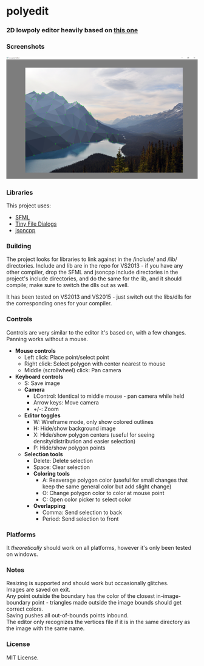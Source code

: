 # polyedit
### 2D lowpoly editor heavily based on [this one](raincomplex.net/lowpolyeditor)

### Screenshots
![Image](Screenshots/screenshot.png)

### Libraries
This project uses:
* [SFML](http://www.sfml-dev.org/)
* [Tiny File Dialogs](https://sourceforge.net/projects/tinyfiledialogs/)
* [jsoncpp](https://github.com/open-source-parsers/jsoncpp)

### Building
The project looks for libraries to link against in the /include/ and /lib/ directories. Include and lib are in the repo for VS2013 - if you have any other compiler, drop the SFML and jsoncpp include directories in the project's include directories, and do the same for the lib, and it should compile; make sure to switch the dlls out as well. 

It has been tested on VS2013 and VS2015 - just switch out the libs/dlls for the corresponding ones for your compiler.

### Controls
Controls are very similar to the editor it's based on, with a few changes.
Panning works without a mouse.

- **Mouse controls**
  - Left click: Place point/select point
  - Right click: Select polygon with center nearest to mouse
  - Middle (scrollwheel) click: Pan camera
- **Keyboard controls**
  - S: Save image 
  - **Camera**
    - LControl: Identical to middle mouse - pan camera while held
    - Arrow keys: Move camera
    - +/-: Zoom
  - **Editor toggles**
    - W: Wireframe mode, only show colored outlines
    - H: Hide/show background image
    - X: Hide/show polygon centers (useful for seeing density/distribution and easier selection)
    - P: Hide/show polygon points
  - **Selection tools** 
    - Delete: Delete selection
    - Space: Clear selection
    - **Coloring tools**
      - A: Reaverage polygon color (useful for small changes that keep the same general color but add slight change)
      - O: Change polygon color to color at mouse point
      - C: Open color picker to select color
    - **Overlapping**
      - Comma: Send selection to back
      - Period: Send selection to front
  
### Platforms
It *theoretically* should work on all platforms, however it's only been tested on windows.

### Notes
Resizing is supported and should work but occasionally glitches.  
Images are saved on exit.  
Any point outside the boundary has the color of the closest in-image-boundary point - triangles made outside the image bounds should get correct colors.  
Saving pushes all out-of-bounds points inbound.  
The editor only recognizes the vertices file if it is in the same directory as the image with the same name.

### License
MIT License.
